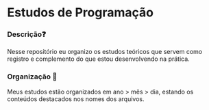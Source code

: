 # Estudos de Programação

### Descrição❓

Nesse repositório eu organizo os estudos teóricos que servem como registro e complemento do que estou desenvolvendo na prática.

### Organização 📄

Meus estudos estão organizados em ano > mês > dia, estando os conteúdos destacados nos nomes dos arquivos.
